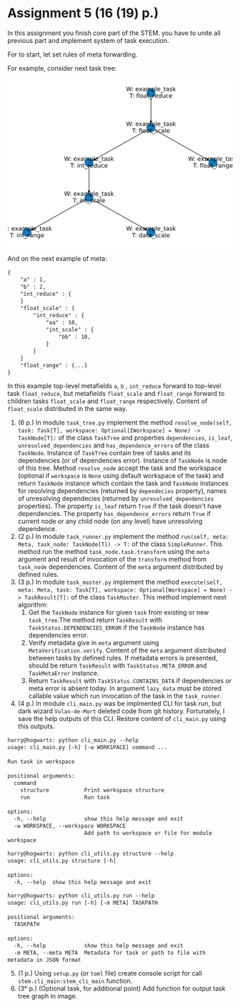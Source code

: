 # Assignment 5 (16 (19) p.)

In this assignment you finish core part of the STEM. you have to unite all previous part and implement system of task execution.

For to start, let set rules of meta forwarding. 

For example, consider next task tree:

![](./task_graph.svg)

And on the next example of meta:
```
{
    "a" : 1,
    "b" : 2,
    "int_reduce" : {
    }
    "float_scale" : {
        "int_reduce" : {
            "aa" : 10,
            "int_scale" : {
                "bb" : 10,
            }
        }        
    }
    "float_range" : {...}
}
```

In this example top-level metafields `a`, `b` , `int_reduce` forward to top-level task `float_reduce`, but metafields `float_scale` and `float_range` forward to children tasks `float_scale` and `float_range` respectively. Content of `float_scale` distributed in the same way.

1. (6 p.) In module `task_tree.py` implement the method  `resolve_node(self, task: Task[T], workspace: Optional[IWorkspace] = None) -> TaskNode[T]:` of the class `TaskTree` and properties `dependencies`, `is_leaf`, `unresolved_dependencies` and `has_dependence_errors` of the class `TaskNode`. Instance of `TaskTree` contain tree of tasks and its dependencies (or of dependencies error). Instance of `TaskNode` is node of this tree. Method `resolve_node` accept the task and the workspace (optional if `workspace` is `None` using default workspace of the task) and return `TaskNode` instance which contain the task and `TaskNode` instances for resolving dependencies (returned by `dependecies` property), names of unresolving dependecies (returned by `unresolved_dependencies` properties). The property `is_leaf` return `True` if the task doesn't have dependencies. The property `has_dependence_errors` return `True` if current node or any child node (on any level) have unresolving dependence.
2. (2 p.) In module `task_runner.py` implement the method `run(self, meta: Meta, task_node: TaskNode[T]) -> T:` of the class `SimpleRunner`. This method run the method `task_node.task.transform` using the `meta` argument and result of invocation of the `transform` method from `task_node` dependencies. Content of the `meta` argument distributed by defined rules.
3. (3 p.) In module `task_master.py` implement the method `execute(self, meta: Meta, task: Task[T], workspace: Optional[Workspace] = None) -> TaskResult[T]:` of the class `TaskMaster`. This method implement next algorithm:
   1. Get the `TaskNode` instance for given `task` from existing or new `task_tree`.The method return `TaskResult` with `TaskStatus.DEPENDENCIES_ERROR` if the `TaskNode` instance has dependencies error.
   2. Verify metadata give in `meta` argument using `MetaVerification.verify`. Content of the `meta` argument distributed between tasks by defined rules. If metadata errors is presented, should be return `TaskResult` with `TaskStatus.META_ERROR` and `TaskMetaError` instance.
   3. Return `TaskResult` with `TaskStatus.CONTAINS_DATA` if dependencies or meta error is absent today. In argument `lazy_data` must be stored callable value which run invocation of the task in the `task_runner`.
4. (4 p.) In module `cli_main.py` was be implmented CLI for task run, but dark wizard `Volan-de-Mort` deleted code from git history. Fortunately, I save the help outputs of this CLI. Restore content of `cli_main.py` using this outputs.
```
harry@hogwarts: python cli_main.py --help
usage: cli_main.py [-h] [-w WORKSPACE] command ...

Run task in workspace

positional arguments:
  command
    structure           Print workspace structure
    run                 Run task

options:
  -h, --help            show this help message and exit
  -w WORKSPACE, --workspace WORKSPACE
                        Add path to workspace or file for module workspace

```
```
harry@hogwarts: python cli_utils.py structure --help
usage: cli_utils.py structure [-h]

options:
  -h, --help  show this help message and exit

```
```
harry@hogwarts: python cli_utils.py run --help
usage: cli_utils.py run [-h] [-m META] TASKPATH

positional arguments:
  TASKPATH

options:
  -h, --help            show this help message and exit
  -m META, --meta META  Metadata for task or path to file with metadata in JSON format
```
5. (1 p.) Using `setup.py` (or `toml` file) create console script for call `stem.cli_main:stem_cli_main` function.
6. (3* p.) (Optional task, for additional point) Add function for output task tree graph in image.